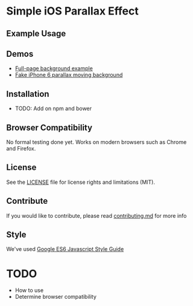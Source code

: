 # Simple iOS Parallax Effect

## Example Usage

## Demos

* [Full-page background example](https://noobcola.github.io/ios-parallax-effect/demos/fullpage/)
* [Fake iPhone 6 parallax moving background](https://noobcola.github.io/ios-parallax-effect/demos/iphone/)

## Installation

* TODO: Add on npm and bower

## Browser Compatibility

No formal testing done yet. Works on modern browsers such as Chrome and Firefox.

## License

See the [LICENSE](LICENSE.md) file for license rights and limitations (MIT).

## Contribute

If you would like to contribute, please read [contributing.md](CONTRIBUTING.md) for more info

## Style

We've used [Google ES6 Javascript Style Guide](https://google.github.io/styleguide/jsguide.html)

# TODO
* How to use
* Determine browser compatibility
